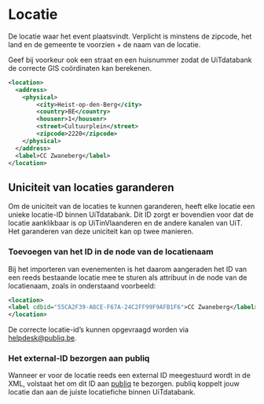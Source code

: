 ---
--- 



# Locatie

De locatie waar het event plaatsvindt. Verplicht is minstens de zipcode, het land en de gemeente te voorzien + de naam van de locatie.

Geef bij voorkeur ook een straat en een huisnummer zodat de UiTdatabank de correcte GIS coördinaten kan berekenen.

~~~ xml
<location>
  <address>
    <physical>
        <city>Heist-op-den-Berg</city>
        <country>BE</country>
        <housenr>1</housenr>
        <street>Cultuurplein</street>
        <zipcode>2220</zipcode>
    </physical>
  </address>
  <label>CC Zwaneberg</label>
</location>
~~~

## Uniciteit van locaties garanderen

Om de uniciteit van de locaties te kunnen garanderen, heeft elke locatie een unieke locatie-ID binnen UiTdatabank. 
Dit ID zorgt er bovendien voor dat de locatie aanklikbaar is op UiTinVlaanderen en de andere kanalen van UiT. Het garanderen van deze uniciteit kan op twee manieren.

### Toevoegen van het ID in de node van de locatienaam

Bij het importeren van evenementen is het daarom aangeraden het ID van een reeds bestaande locatie mee te sturen als attribuut in de node van de locatienaam, zoals in onderstaand voorbeeld:

~~~ xml
<location>
<label cdbid="55CA2F39-A8CE-F67A-24C2FF99F9AFB1F6">CC Zwaneberg</label>
</location>
~~~
 
De correcte locatie-id’s kunnen opgevraagd worden via [helpdesk@publiq.be](mailto:helpdesk@publiq.be).

### Het external-ID bezorgen aan publiq
 
Wanneer er voor de locatie reeds een external ID meegestuurd wordt in de XML, volstaat het om dit ID aan [publiq](mailto:helpdesk@publiq.be) te bezorgen. publiq koppelt jouw locatie dan aan de juiste locatiefiche binnen UiTdatabank. 
